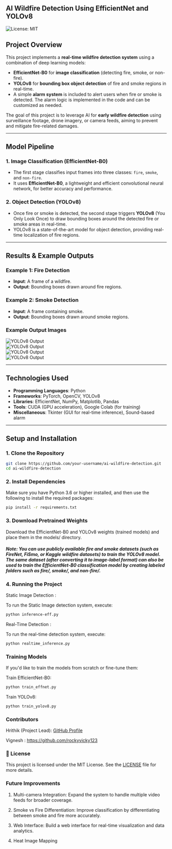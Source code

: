 ## AI Wildfire Detection Using EfficientNet and YOLOv8

![License: MIT](https://img.shields.io/badge/License-MIT-green.svg)

## Project Overview

This project implements a **real-time wildfire detection system** using a combination of deep learning models:
- **EfficientNet-B0** for **image classification** (detecting fire, smoke, or non-fire).
- **YOLOv8** for **bounding box object detection** of fire and smoke regions in real-time.
- A simple **alarm system** is included to alert users when fire or smoke is detected. The alarm logic is implemented in the code and can be customized as needed.

The goal of this project is to leverage AI for **early wildfire detection** using surveillance footage, drone imagery, or camera feeds, aiming to prevent and mitigate fire-related damages.

---

## Model Pipeline

### 1. Image Classification (EfficientNet-B0)

- The first stage classifies input frames into three classes: `fire`, `smoke`, and `non-fire`.
- It uses **EfficientNet-B0**, a lightweight and efficient convolutional neural network, for better accuracy and performance.

### 2. Object Detection (YOLOv8)

- Once fire or smoke is detected, the second stage triggers **YOLOv8** (You Only Look Once) to draw bounding boxes around the detected fire or smoke areas in real-time.
- YOLOv8 is a state-of-the-art model for object detection, providing real-time localization of fire regions.

---

## Results & Example Outputs

### Example 1: Fire Detection

- **Input**: A frame of a wildfire.
- **Output**: Bounding boxes drawn around fire regions.

### Example 2: Smoke Detection

- **Input**: A frame containing smoke.
- **Output**: Bounding boxes drawn around smoke regions.

### Example Output Images

![YOLOv8 Output](detcted%20imgs/yolo_detected.jpg)  
![YOLOv8 Output](detcted%20imgs/yolo_detected1.png)  
![YOLOv8 Output](detcted%20imgs/yolo_detected2.png)  
![YOLOv8 Output](detcted%20imgs/yolo_detected3.png)

---

## Technologies Used

- **Programming Languages**: Python
- **Frameworks**: PyTorch, OpenCV, YOLOv8
- **Libraries**: EfficientNet, NumPy, Matplotlib, Pandas
- **Tools**: CUDA (GPU acceleration), Google Colab (for training)
- **Miscellaneous**: Tkinter (GUI for real-time inference), Sound-based alarm

---

## Setup and Installation

### 1. Clone the Repository

```bash
git clone https://github.com/your-username/ai-wildfire-detection.git
cd ai-wildfire-detection
```

### 2. Install Dependencies
Make sure you have Python 3.6 or higher installed, and then use the following to install the required packages:

```bash
pip install -r requirements.txt
```

### 3. Download Pretrained Weights
Download the EfficientNet-B0 and YOLOv8 weights (trained models) and place them in the models/ directory.

##### Note: You can use publicly available fire and smoke datasets (such as FireNet, FiSmo, or Kaggle wildfire datasets) to train the YOLOv8 model. The same dataset (after converting it to image-label format) can also be used to train the EfficientNet-B0 classification model by creating labeled folders such as fire/, smoke/, and non-fire/.

### 4. Running the Project
Static Image Detection :

To run the Static Image detection system, execute:

```bash
python inference-eff.py
```

Real-Time Detection :

To run the real-time detection system, execute:

```bash
python realtime_inference.py
```

### Training Models
If you'd like to train the models from scratch or fine-tune them:

Train EfficientNet-B0:

```bash
python train_effnet.py
```

Train YOLOv8:

```bash
python train_yolov8.py
```

### Contributors
Hrithik (Project Lead): [GitHub Profile](https://github.com/hrithik134)

Vignesh : https://github.com/rockyvicky123

### 📄 License
This project is licensed under the MIT License. See the [LICENSE](LICENSE) file for more details.

### Future Improvements
1. Multi-camera Integration: Expand the system to handle multiple video feeds for broader coverage.

2. Smoke vs Fire Differentiation: Improve classification by differentiating between smoke and fire more accurately.

3. Web Interface: Build a web interface for real-time visualization and data analytics.
 
4. Heat Image Mapping
